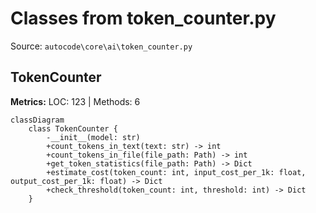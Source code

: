 # Classes from token_counter.py

Source: `autocode\core\ai\token_counter.py`

## TokenCounter

**Metrics:** LOC: 123 | Methods: 6

```mermaid
classDiagram
    class TokenCounter {
        -__init__(model: str)
        +count_tokens_in_text(text: str) -> int
        +count_tokens_in_file(file_path: Path) -> int
        +get_token_statistics(file_path: Path) -> Dict
        +estimate_cost(token_count: int, input_cost_per_1k: float, output_cost_per_1k: float) -> Dict
        +check_threshold(token_count: int, threshold: int) -> Dict
    }

```

